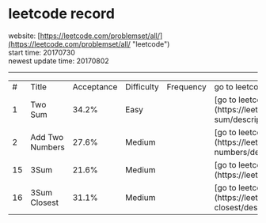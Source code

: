 leetcode record
===
website: [https://leetcode.com/problemset/all/](https://leetcode.com/problemset/all/ "leetcode")  
start time: 20170730  
newest update time: 20170802

---

<table>
	<tr>
		<td> # </td>
		<td> Title </th>
		<td> Acceptance </td>
		<td> Difficulty </td>
		<td> Frequency </td>
		<td> go to leetcode </td>
		<td> go to my solution </td>
	</tr>
	<tr>
		<td> 1 </td>
		<td> Two Sum </td>
		<td> 34.2% </td>
		<td> Easy </td>
		<td>  </td>
		<td> [go to leetcode](https://leetcode.com/problems/two-sum/description/)  </td>
		<td>  [my solution](https://github.com/DoubleWJX/leetcode_wjx/tree/master/problems/q00001_TwoSum)   </td>
	</tr>
	<tr>
		<td> 2 </td>
		<td> Add Two Numbers </td>
		<td> 27.6% </td>
		<td> Medium </td>
		<td>  </td>
		<td> [go to leetcode](https://leetcode.com/problems/add-two-numbers/description/)  </td>
		<td>  [my solution](https://github.com/DoubleWJX/leetcode_wjx/tree/master/problems/q00002_AddTwoNumbers)   </td>
	</tr>
	<tr>
		<td> 15 </td>
		<td> 3Sum </td>
		<td> 21.6% </td>
		<td> Medium </td>
		<td>  </td>
		<td> [go to leetcode](https://leetcode.com/problems/3sum/description//)  </td>
		<td>  [my solution](https://github.com/DoubleWJX/leetcode_wjx/tree/master/problems/q00015_3Sum)   </td>
	</tr>
	<tr>
		<td> 16 </td>
		<td> 3Sum Closest </td>
		<td> 31.1% </td>
		<td> Medium </td>
		<td>  </td>
		<td> [go to leetcode](https://leetcode.com/problems/3sum-closest/description/)  </td>
		<td>  [my solution](https://github.com/DoubleWJX/leetcode_wjx/tree/master/problems/q00016_3SumClosest)   </td>
	</tr>
</table>
